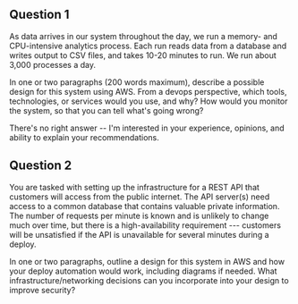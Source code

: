 ## Question 1

As data arrives in our system throughout the day, we run a memory- and CPU-intensive analytics process. Each run reads data from a database and writes output to CSV files, and takes 10-20 minutes to run. We run about 3,000 processes a day.

In one or two paragraphs (200 words maximum), describe a possible design for this system using AWS. From a devops perspective, which tools, technologies, or services would you use, and why? How would you monitor the system, so that you can tell what's going wrong?

There's no right answer -- I'm interested in your experience, opinions, and ability to explain your recommendations.

## Question 2

You are tasked with setting up the infrastructure for a REST API that customers will access from the public internet. The API server(s) need access to a common database that contains valuable private information. The number of requests per minute is known and is unlikely to change much over time, but there is a high-availability requirement --- customers will be unsatisfied if the API is unavailable for several minutes during a deploy.

In one or two paragraphs, outline a design for this system in AWS and how your deploy automation would work, including diagrams if needed. What infrastructure/networking decisions can you incorporate into your design to improve security?

